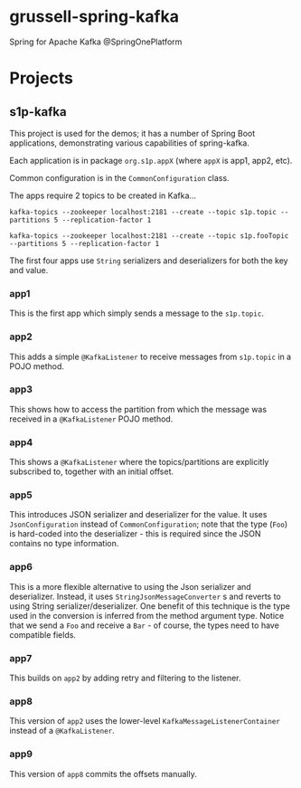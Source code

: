 # grussell-spring-kafka
Spring for Apache Kafka @SpringOnePlatform

# Projects

## s1p-kafka

This project is used for the demos; it has a number of Spring Boot applications, demonstrating various capabilities of spring-kafka.

Each application is in package `org.s1p.appX` (where `appX` is app1, app2, etc).

Common configuration is in the `CommonConfiguration` class.

The apps require 2 topics to be created in Kafka...

`kafka-topics --zookeeper localhost:2181 --create --topic s1p.topic --partitions 5 --replication-factor 1`

`kafka-topics --zookeeper localhost:2181 --create --topic s1p.fooTopic --partitions 5 --replication-factor 1`

The first four apps use `String` serializers and deserializers for both the key and value.

### app1

This is the first app which simply sends a message to the `s1p.topic`.

### app2

This adds a simple `@KafkaListener` to receive messages from `s1p.topic` in a POJO method.

### app3

This shows how to access the partition from which the message was received in a `@KafkaListener` POJO method.

### app4

This shows a `@KafkaListener` where the topics/partitions are explicitly subscribed to, together with an initial offset.

### app5

This introduces JSON serializer and deserializer for the value.
It uses `JsonConfiguration` instead of `CommonConfiguration`; note that the type (`Foo`) is hard-coded into the deserializer - this is required since the JSON contains no type information.

### app6

This is a more flexible alternative to using the Json serializer and deserializer.
Instead, it uses `StringJsonMessageConverter` s and reverts to using String serializer/deserializer.
One benefit of this technique is the type used in the conversion is inferred from the method argument type.
Notice that we send a `Foo` and receive a `Bar` - of course, the types need to have compatible fields.

### app7

This builds on `app2` by adding retry and filtering to the listener.

### app8

This version of `app2` uses the lower-level `KafkaMessageListenerContainer` instead of a `@KafkaListener`.

### app9

This version of `app8` commits the offsets manually.
